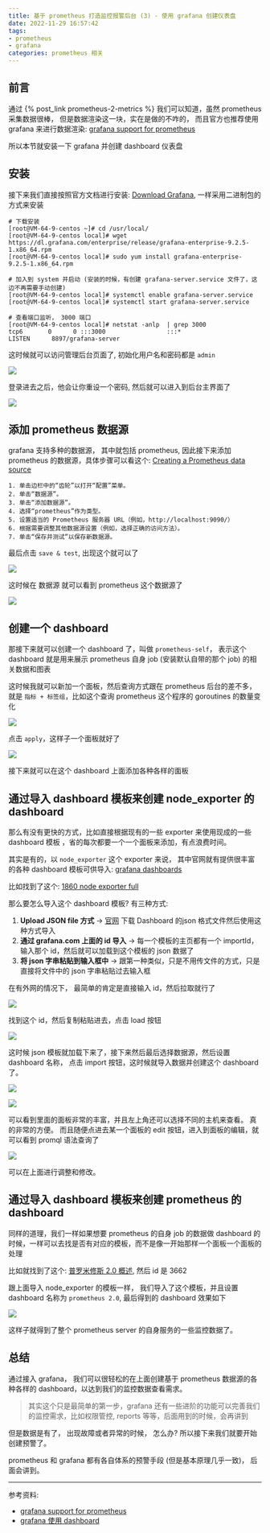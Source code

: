 ```yaml
---
title: 基于 prometheus 打造监控报警后台 (3) - 使用 grafana 创建仪表盘
date: 2022-11-29 16:57:42
tags: 
- prometheus
- grafana
categories: prometheus 相关
---
```

## 前言
通过 {% post_link prometheus-2-metrics %} 我们可以知道，虽然 prometheus 采集数据很棒， 但是数据渲染这一块，实在是做的不咋的， 而且官方也推荐使用 grafana 来进行数据渲染: [grafana support for prometheus](https://prometheus.io/docs/visualization/grafana/)

所以本节就安装一下 grafana 并创建 dashboard 仪表盘

## 安装
接下来我们直接按照官方文档进行安装: [Download Grafana](https://grafana.com/grafana/download), 一样采用二进制包的方式来安装

```text
# 下载安装
[root@VM-64-9-centos ~]# cd /usr/local/
[root@VM-64-9-centos local]# wget https://dl.grafana.com/enterprise/release/grafana-enterprise-9.2.5-1.x86_64.rpm
[root@VM-64-9-centos local]# sudo yum install grafana-enterprise-9.2.5-1.x86_64.rpm

# 加入到 system 并启动 (安装的时候，有创建 grafana-server.service 文件了，这边不再需要手动创建)
[root@VM-64-9-centos local]# systemctl enable grafana-server.service
[root@VM-64-9-centos local]# systemctl start grafana-server.service

# 查看端口监听， 3000 端口
[root@VM-64-9-centos local]# netstat -anlp  | grep 3000
tcp6       0      0 :::3000                 :::*                    LISTEN      8897/grafana-server
```

<!--more-->

这时候就可以访问管理后台页面了, 初始化用户名和密码都是 `admin`

![](1.png)

登录进去之后，他会让你重设一个密码, 然后就可以进入到后台主界面了

![](2.png)

## 添加 prometheus 数据源
grafana 支持多种的数据源， 其中就包括 prometheus, 因此接下来添加 prometheus 的数据源，具体步骤可以看这个: [Creating a Prometheus data source](https://prometheus.io/docs/visualization/grafana/#creating-a-prometheus-data-source)

```text
1. 单击边栏中的“齿轮”以打开“配置”菜单。
2. 单击“数据源”。
3. 单击“添加数据源”。
4. 选择“prometheus”作为类型。
5. 设置适当的 Prometheus 服务器 URL（例如，http://localhost:9090/）
6. 根据需要调整其他数据源设置（例如，选择正确的访问方法）。
7. 单击“保存并测试”以保存新数据源。
```

最后点击 `save & test`, 出现这个就可以了

![](3.png)

这时候在 数据源 就可以看到 prometheus 这个数据源了

![](4.png)

## 创建一个 dashboard
那接下来就可以创建一个 dashboard 了，叫做 `prometheus-self`， 表示这个 dashboard 就是用来展示 prometheus 自身 job (安装默认自带的那个 job) 的相关数据和图表

这时候我就可以新加一个面板，然后查询方式跟在 prometheus 后台的差不多，就是 `指标 + 标签组`，比如这个查询 prometheus 这个程序的 goroutines 的数量变化

![](5.png)

点击 `apply`，这样子一个面板就好了

![](6.png)

接下来就可以在这个 dashboard 上面添加各种各样的面板

## 通过导入 dashboard 模板来创建 node_exporter 的 dashboard
那么有没有更快的方式，比如直接根据现有的一些 exporter 来使用现成的一些 dashboard 模板 ，省的每次都要一个一个面板来添加，有点浪费时间。

其实是有的，以 `node_exporter` 这个 exporter 来说， 其中官网就有提供很丰富的各种 dashboard 模板可供导入:  [grafana dashboards](https://grafana.com/grafana/dashboards/)

比如找到了这个: [1860 node exporter full](https://grafana.com/grafana/dashboards/1860-node-exporter-full/)

那么要怎么导入这个 dashboard 模板? 有三种方式:
1. **Upload JSON file 方式** -> [官网](https://grafana.com/grafana/dashboards/) 下载 Dashboard 的json 格式文件然后使用这种方式导入
2. **通过 grafana.com 上面的 id 导入** -> 每一个模板的主页都有一个 importId， 输入那个 id，然后就可以加载到这个模板的 json 数据了
3. **将 json 字串粘贴到输入框中** -> 跟第一种类似，只是不用传文件的方式，只是直接将文件中的 json 字串粘贴过去输入框

在有外网的情况下， 最简单的肯定是直接输入 id，然后拉取就行了

![](7.png)

找到这个 id，然后复制粘贴进去，点击 load 按钮

![](8.png)

这时候 json 模板就加载下来了，接下来然后最后选择数据源，然后设置 dashboard 名称， 点击 import 按钮，这时候就导入数据并创建这个 dashboard 了。

![](12.png)

![](9.png)

可以看到里面的面板非常的丰富，并且左上角还可以选择不同的主机来查看。 真的非常的方便。 而且随便点进去某一个面板的 edit 按钮，进入到面板的编辑，就可以看到 promql 语法查询了

![](10.png)

可以在上面进行调整和修改。

## 通过导入 dashboard 模板来创建 prometheus 的 dashboard
同样的道理，我们一样如果想要 prometheus 的自身 job 的数据做 dashboard 的时候，一样可以去找是否有对应的模板，而不是像一开始那样一个面板一个面板的处理

比如就找到了这个: [普罗米修斯 2.0 概述](https://grafana.com/grafana/dashboards/3662-prometheus-2-0-overview/), 然后 id 是 3662

跟上面导入 node_exporter 的模板一样， 我们导入了这个模板，并且设置 dashboard 名称为 `prometheus 2.0`, 最后得到的 dashboard 效果如下

![](11.png)

这样子就得到了整个 prometheus server 的自身服务的一些监控数据了。

## 总结
通过接入 grafana， 我们可以很轻松的在上面创建基于 prometheus 数据源的各种各样的 dashboard，以达到我们的监控数据查看需求。
> 其实这个只是最简单的第一步，grafana 还有一些进阶的功能可以完善我们的监控需求，比如权限管控, reports 等等，后面用到的时候，会再讲到

但是数据是有了， 出现故障或者异常的时候， 怎么办? 所以接下来我们就要开始创建预警了。 

prometheus 和 grafana 都有各自体系的预警手段 (但是基本原理几乎一致)， 后面会讲到。

---

参考资料:
- [grafana support for prometheus](https://prometheus.io/docs/visualization/grafana/)
- [grafana 使用 dashboard](https://grafana.com/docs/grafana/latest/dashboards/use-dashboards/)








